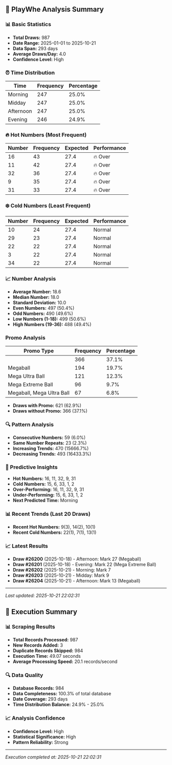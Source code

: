 
## 🎯 PlayWhe Analysis Summary

### 📊 Basic Statistics
- **Total Draws:** 987
- **Date Range:** 2025-01-01 to 2025-10-21
- **Data Span:** 293 days
- **Average Draws/Day:** 4.0
- **Confidence Level:** High

### ⏰ Time Distribution
| Time | Frequency | Percentage |
|------|-----------|------------|
| Morning | 247 | 25.0% |
| Midday | 247 | 25.0% |
| Afternoon | 247 | 25.0% |
| Evening | 246 | 24.9% |

### 🔥 Hot Numbers (Most Frequent)
| Number | Frequency | Expected | Performance |
|--------|-----------|----------|-------------|
| 16 | 43 | 27.4 | 🔥 Over |
| 11 | 42 | 27.4 | 🔥 Over |
| 32 | 36 | 27.4 | 🔥 Over |
| 9 | 35 | 27.4 | 🔥 Over |
| 31 | 33 | 27.4 | 🔥 Over |

### ❄️ Cold Numbers (Least Frequent)
| Number | Frequency | Expected | Performance |
|--------|-----------|----------|-------------|
| 10 | 24 | 27.4 | Normal |
| 29 | 23 | 27.4 | Normal |
| 22 | 22 | 27.4 | Normal |
| 3 | 22 | 27.4 | Normal |
| 34 | 22 | 27.4 | Normal |

### 📈 Number Analysis
- **Average Number:** 18.6
- **Median Number:** 18.0
- **Standard Deviation:** 10.0
- **Even Numbers:** 497 (50.4%)
- **Odd Numbers:** 490 (49.6%)
- **Low Numbers (1-18):** 499 (50.6%)
- **High Numbers (19-36):** 488 (49.4%)

###  Promo Analysis
| Promo Type | Frequency | Percentage |
|------------|-----------|------------|
|  | 366 | 37.1% |
| Megaball | 194 | 19.7% |
| Mega Ultra Ball | 121 | 12.3% |
| Mega Extreme Ball | 96 | 9.7% |
| Megaball, Mega Ultra Ball | 67 | 6.8% |
- **Draws with Promo:** 621 (62.9%)
- **Draws without Promo:** 366 (37.1%)

### 🔍 Pattern Analysis
- **Consecutive Numbers:** 59 (6.0%)
- **Same Number Repeats:** 23 (2.3%)
- **Increasing Trends:** 470 (15666.7%)
- **Decreasing Trends:** 493 (16433.3%)

### 🔮 Predictive Insights
- **Hot Numbers:** 16, 11, 32, 9, 31
- **Cold Numbers:** 15, 6, 33, 1, 2
- **Over-Performing:** 16, 11, 32, 9, 31
- **Under-Performing:** 15, 6, 33, 1, 2
- **Next Predicted Time:** Morning

### 📊 Recent Trends (Last 20 Draws)
- **Recent Hot Numbers:** 9(3), 14(2), 10(1)
- **Recent Cold Numbers:** 22(1), 7(1), 13(1)

### 📈 Latest Results
- **Draw #26200** (2025-10-18) - Afternoon: Mark 27 (Megaball)
- **Draw #26201** (2025-10-18) - Evening: Mark 22 (Mega Extreme Ball)
- **Draw #26202** (2025-10-21) - Morning: Mark 7 
- **Draw #26203** (2025-10-21) - Midday: Mark 9 
- **Draw #26204** (2025-10-21) - Afternoon: Mark 13 (Megaball)

---
*Last updated: 2025-10-21 22:02:31*

## 🚀 Execution Summary

### 📊 Scraping Results
- **Total Records Processed:** 987
- **New Records Added:** 3
- **Duplicate Records Skipped:** 984
- **Execution Time:** 49.07 seconds
- **Average Processing Speed:** 20.1 records/second

### 🔍 Data Quality
- **Database Records:** 984
- **Data Completeness:** 100.3% of total database
- **Date Coverage:** 293 days
- **Time Distribution Balance:** 24.9% - 25.0%

### 📈 Analysis Confidence
- **Confidence Level:** High
- **Statistical Significance:** High
- **Pattern Reliability:** Strong

---
*Execution completed at: 2025-10-21 22:02:31*
